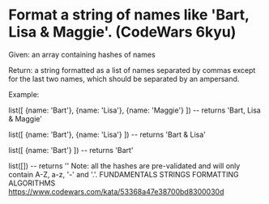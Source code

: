 # Format a string of names like 'Bart, Lisa & Maggie'.  (CodeWars 6kyu)

Given: an array containing hashes of names

Return: a string formatted as a list of names separated by commas except for the last two names, which should be separated by an ampersand.

Example:

list([ {name: 'Bart'}, {name: 'Lisa'}, {name: 'Maggie'} ])
-- returns 'Bart, Lisa & Maggie'

list([ {name: 'Bart'}, {name: 'Lisa'} ])
-- returns 'Bart & Lisa'

list([ {name: 'Bart'} ])
-- returns 'Bart'

list([])
-- returns ''
Note: all the hashes are pre-validated and will only contain A-Z, a-z, '-' and '.'.
FUNDAMENTALS STRINGS FORMATTING ALGORITHMS
https://www.codewars.com/kata/53368a47e38700bd8300030d 


